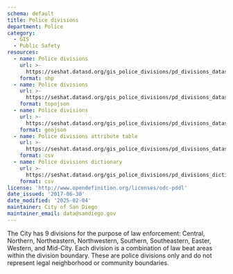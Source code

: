 ```yaml
---
schema: default
title: Police divisions
department: Police
category:
  - GIS
  - Public Safety
resources:
  - name: Police divisions
    url: >-
      https://seshat.datasd.org/gis_police_divisions/pd_divisions_datasd.zip
    format: shp
  - name: Police divisions
    url: >-
      https://seshat.datasd.org/gis_police_divisions/pd_divisions_datasd.topo.json
    format: topojson
  - name: Police divisions
    url: >-
      https://seshat.datasd.org/gis_police_divisions/pd_divisions_datasd.geojson
    format: geojson
  - name: Police divisions attribute table
    url: >-
      https://seshat.datasd.org/gis_police_divisions/pd_divisions_datasd.csv
    format: csv
  - name: Police divisions dictionary
    url: >-
      https://seshat.datasd.org/gis_police_divisions/pd_divisions_dictionary_datasd.csv
    format: csv
license: 'http://www.opendefinition.org/licenses/odc-pddl'
date_issued: '2017-06-30'
date_modified: '2025-02-04'
maintainer: City of San Diego
maintainer_email: data@sandiego.gov
---
```

The City has 9 divisions for the purpose of law enforcement: Central, Northern, Northeastern, Northwestern, Southern, Southeastern, Easter, Western, and Mid-City. Each division is a combination of law beat areas within the division boundary. These are police divisions only and do not represent legal neighborhood or community boundaries.
<!--more-->